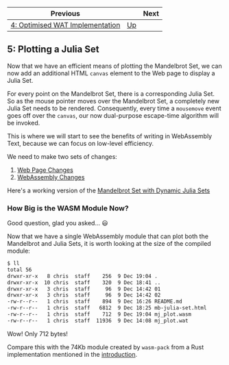 | Previous | | Next
|---|---|---
| [4: Optimised WAT Implementation](../04%20WAT%20Optimised%20Implementation/) | [Up](../) | 

## 5: Plotting a Julia Set

Now that we have an efficient means of plotting the Mandelbrot Set, we can now add an additional HTML `canvas` element to the Web page to display a Julia Set.

For every point on the Mandelbrot Set, there is a corresponding Julia Set.  So as the mouse pointer moves over the Mandelbrot Set, a completely new Julia Set needs to be rendered.  Consequently, every time a `mousemove` event goes off over the `canvas`, our now dual-purpose escape-time algorithm will be invoked.

This is where we will start to see the benefits of writing in WebAssembly Text, because we can focus on low-level efficiency.

We need to make two sets of changes:

1. [Web Page Changes](./01/)
1. [WebAssembly Changes](./02/)

Here's a working version of the [Mandelbrot Set with Dynamic Julia Sets](mb-julia-set.html)

### How Big is the WASM Module Now?

Good question, glad you asked...  😃

Now that we have a single WebAssembly module that can plot both the Mandelbrot and Julia Sets, it is worth looking at the size of the compiled module:

```bash
$ ll
total 56
drwxr-xr-x   8 chris  staff    256  9 Dec 19:04 .
drwxr-xr-x  10 chris  staff    320  9 Dec 18:41 ..
drwxr-xr-x   3 chris  staff     96  9 Dec 14:42 01
drwxr-xr-x   3 chris  staff     96  9 Dec 14:42 02
-rw-r--r--   1 chris  staff    894  9 Dec 16:26 README.md
-rw-r--r--   1 chris  staff   6812  9 Dec 18:25 mb-julia-set.html
-rw-r--r--   1 chris  staff    712  9 Dec 19:04 mj_plot.wasm
-rw-r--r--   1 chris  staff  11936  9 Dec 14:08 mj_plot.wat
```

Wow! Only 712 bytes!

Compare this with the 74Kb module created by `wasm-pack` from a Rust implementation mentioned in the [introduction](../).